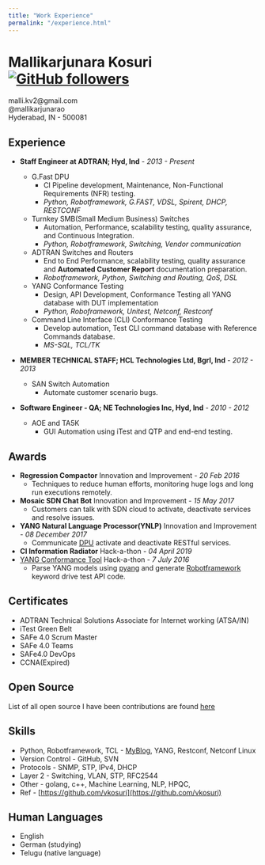 ```yaml
---
title: "Work Experience"
permalink: "/experience.html"
---
```

Mallikarjunara Kosuri [![GitHub followers](https://img.shields.io/github/followers/vkosuri.svg?style=social&label=Follow&maxAge=2592000)](https://github.com/vkosuri?tab=followers)
=====================
<p>
malli.kv2@gmail.com <br />
@mallikarjunarao <br />
Hyderabad, IN - 500081 <br />
</p>

Experience
----------
- **Staff Engineer at ADTRAN; Hyd, Ind** - *2013 - Present*
    - G.Fast DPU
        * CI Pipeline development, Maintenance, Non-Functional Requirements (NFR) testing.
        * *Python, Robotframework, G.FAST, VDSL, Spirent, DHCP, RESTCONF*
    - Turnkey SMB(Small Medium Business) Switches
        * Automation, Performance, scalability testing, quality assurance, and Continuous Integration.
        * *Python, Robotframework, Switching, Vendor communication*
    - ADTRAN Switches and Routers
        * End to End Performance, scalability testing, quality assurance and **Automated Customer Report** documentation preparation.
        * *Robotframework, Python, Switching and Routing, QoS, DSL*
    - YANG Conformance Testing
        * Design, API Development, Conformance Testing all YANG database with DUT implementation
        * *Python, Roboframework, Unitest, Netconf, Restconf*
    - Command Line Interface (CLI) Conformance Testing
        * Develop automation, Test CLI command database with Reference Commands database.
        * *MS-SQL, TCL/TK*

- **MEMBER TECHNICAL STAFF; HCL Technologies Ltd, Bgrl, Ind** - *2012 - 2013*
    - SAN Switch Automation
        * Automate customer scenario bugs.
- **Software Engineer - QA; NE Technologies Inc, Hyd, Ind** - *2010 - 2012*
    - AOE and TA5K
        * GUI Automation using iTest and QTP and end-end testing.

Awards
------
- **Regression Compactor** Innovation and Improvement - *20 ‎Feb ‎2016*
    - Techniques to reduce human efforts, monitoring huge logs and long run executions remotely.
- **Mosaic SDN Chat Bot** Innovation and Improvement - *15 ‎May ‎2017*
    - Customers can talk with SDN cloud to activate, deactivate services and resolve issues.
- **YANG Natural Language Processor(YNLP)** Innovation and Improvement - *08 ‎December ‎2017*
    - Communicate [DPU](https://portal.adtran.com/web/page/portal/Adtran/group/4504) activate and deactivate RESTful services.
- **CI Information Radiator** Hack-a-thon - *04 April 2019*
- [YANG Conformance Tool](https://tools.ietf.org/html/draft-bierman-netmod-yang-conformance-00) Hack-a-thon - *7 July 2016*
    - Parse YANG models using [pyang](https://github.com/mbj4668/pyang) and generate [Robotframework](https://robotframework.org/) keyword drive test API code.

Certificates
------------
- ADTRAN Technical Solutions Associate for Internet working (ATSA/IN)
- iTest Green Belt
- SAFe 4.0 Scrum Master
- SAFe 4.0 Teams
- SAFe4.0 DevOps
- CCNA(Expired)

Open Source
-----------
List of all open source I have been contributions are found [here](https://vkosuri.github.io/projects.html)

Skills
------
- Python, Robotframework, TCL - [MyBlog](http://tclscripting.blogspot.com/), YANG, Restconf, Netconf
Linux
- Version Control - GitHub, SVN
- Protocols - SNMP, STP, IPv4, DHCP
- Layer 2 - Switching, VLAN, STP, RFC2544
- Other - golang, c++, Machine Learning, NLP, HPQC, 
- Ref - [https://github.com/vkosuri](https://github.com/vkosuri)

Human Languages
---------------
 * English
 * German (studying)
 * Telugu (native language)
